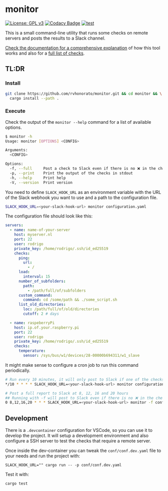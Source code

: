 # monitor

[![License: GPL v3](https://img.shields.io/badge/License-GPLv3-blue.svg)](https://www.gnu.org/licenses/gpl-3.0)
[![Codacy Badge](https://app.codacy.com/project/badge/Grade/a01b6cdccbe646eaa3afff5323358985)](https://app.codacy.com/gh/rvhonorato/monitor/dashboard?utm_source=gh&utm_medium=referral&utm_content=&utm_campaign=Badge_grade)
[![test](https://github.com/rvhonorato/monitor/actions/workflows/test.yml/badge.svg)](https://github.com/rvhonorato/monitor/actions/workflows/test.yml)

This is a small command-line utility that runs some checks on remote servers and posts the results to a Slack channel.

[Check the documentation for a comprehensive explanation](https://www.rvhonorato.me/monitor/monitor/index.html) of how this tool works and also for a [full list of checks](https://www.rvhonorato.me/monitor/monitor/checks/index.html).

## TL:DR

### Install

```bash
git clone https://github.com/rvhonorato/monitor.git && cd monitor && \
  cargo install --path .
```

### Execute

Check the output of the `monitor --help` command for a list of available options.

```bash
$ monitor -h
Usage: monitor [OPTIONS] <CONFIG>

Arguments:
  <CONFIG>

Options:
  -f, --full     Post a check to Slack even if there is no ❌ in the checks
  -p, --print    Print the output of the checks in stdout
  -h, --help     Print help
  -V, --version  Print version
```

You need to define `SLACK_HOOK_URL` as an environment variable with the URL of the Slack webhook you want to use and a path to the configuration file.

```bash
SLACK_HOOK_URL=<your-slack-hook-url> monitor configuration.yaml
```

The configuration file should look like this:

```yaml
servers:
  - name: name-of-your-server
    host: myserver.nl
    port: 22
    user: rodrigo
    private_key: /home/rodrigo/.ssh/id_ed25519
    checks:
      ping:
        url:
          - /
      load:
        interval: 15
      number_of_subfolders:
        path:
          - /path/full/of/subfolders
      custom_command:
        command: cd /some/path && ./some_script.sh
      list_old_directories:
        loc: /path/full/of/old/directories
        cutoff: 2 # days

  - name: raspeberryPi
    host: ip.of.your.raspberry.pi
    port: 22
    user: rodrigo
    private_key: /home/rodrigo/.ssh/id_ed25519
    checks:
      temperature:
        sensor: /sys/bus/w1/devices/28-00000b694311/w1_slave
```

It might make sense to configure a cron job to run this command periodically.

```bash
# Run every 10 minutes, it will only post to Slack if one of the checks has ❌
*/10 * * * * SLACK_HOOK_URL=<your-slack-hook-url> monitor configuration.yaml

# Post a full report to Slack at 8, 12, 16 and 20 hours
## Running with -f will post to Slack even if there is no ❌ in the checks
0 8,12,16,20 * * * SLACK_HOOK_URL=<your-slack-hook-url> monitor -f configuration.yaml
```


## Development

There is a `.devcontainer` configuration for VSCode, so you can use it to develop the project. It will setup a development environment and also configure a SSH server to test the checks that require a remote server.

Once inside the dev-container you can tweak the `conf/conf.dev.yaml` file to your needs and run the project with:

```
SLACK_HOOK_URL="" cargo run -- -p conf/conf.dev.yaml
```

Test it with:

```
cargo test
```